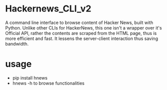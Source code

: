 # Hackernews_CLI_v2
A command line interface to browse content of Hacker News, built with Python. Unlike other CLIs for HackerNews, this one isn't a wrapper over it's Official API, rather the contents are scraped from the HTML page, thus is more efficient and fast. It lessens the server-client interaction thus saving bandwidth.

# usage
- pip install hnews
- hnews -h to browse functionalities